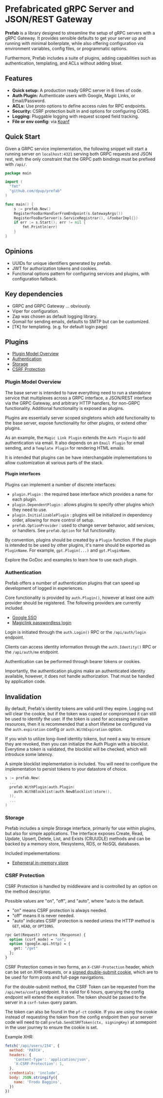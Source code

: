 
# Prefabricated gRPC Server and JSON/REST Gateway

**Prefab** is a library designed to streamline the setup of gRPC servers with a
gRPC Gateway. It provides sensible defaults to get your server up and running
with minimal boilerplate, while also offering configuration via environment
variables, config files, or programmatic options.

Furthermore, Prefab includes a suite of plugins, adding capabilities such as
authentication, templating, and ACLs without adding bloat.

## Features

- **Quick setup:** A production ready GRPC server in 6 lines of code.
- **Auth Plugin:** Authenticate users with Google, Magic Links, or Email/Password.
- **ACLs:** Use proto options to define access rules for RPC endpoints.
- **Security:** CSRF protection built in and options for configuring CORS.
- **Logging:** Pluggable logging with request scoped field tracking.
- **File or env config:** via [Koanf](https://github.com/knadh/koanf)

## Quick Start

Given a GRPC service implementation, the following snippet will start a running
server on `localhost:4321` serving both GRPC requests and JSON rest, with the
only constraint that the GRPC path bindings must be prefixed with `/api/`.

```go
package main

import (
  "fmt"
  "github.com/dpup/prefab"
)

func main() {
	s := prefab.New()
	RegisterFooBarHandlerFromEndpoint(s.GatewayArgs())
	RegisterFooBarServer(s.ServiceRegistrar(), &foobarImpl{})
	if err := s.Start(); err != nil {
		fmt.Println(err)
	}
}
```


## Opinions

- UUIDs for unique identifiers generated by prefab.
- JWT for authorization tokens and cookies.
- Functional options pattern for configuring services and plugins, with
  configuration fallback.

## Key dependencies

- GRPC and GRPC Gateway ... obviously.
- Viper for configuration.
- Zap was chosen as default logging library.
- Gomail for sending emails, defaults to SMTP but can be customized.
- [TK] for templating. (e.g. for default login page)

## Plugins

- [Plugin Model Overview](#plugin-model-overview)
- [Authentication](#authentication)
- [Storage](#storage)
- [CSRF Protection](#csrf-protection)

### Plugin Model Overview

The base server is intended to have everything need to run a standalone service
that multiplexes across a GRPC interface, a JSON/REST interface via the GRPC
Gateway, and arbitrary HTTP handlers, for non-GRPC functionality. Additional
functionality is exposed as plugins.

Plugins are essentially server scoped singletons which add functionality to the
base server, expose functionality for other plugins, or extend other plugins.

As an example, the `Magic Link Plugin` extends the `Auth Plugin` to add
authentication via email. It also depends on an `Email Plugin` for email sending,
and a `Template Plugin` for rendering HTML emails.

It is intended that plugins can be have interchangable implementations to allow
customization at various parts of the stack.

#### Plugin interfaces

Plugins can implement a number of discrete interfaces:

- `plugin.Plugin` : the required base interface which provides a name for each plugin.
- `plugin.DependentPlugin` : allows plugins to specify other plugins which they need to use.
- `plugin.InitializablePlugin` : plugins will be initialized in dependency order, allowing for more control of setup.
- `prefab.OptionProvider` : used to change server behavior, add services, or handlers. See `prefab.Option` for full functionality.

By convention, plugins should be created by a `Plugin` function. If the plugin
is intended to be used by other plugins, it's name should be exported as
`PluginName`. For example, `gpt.Plugin(...)` and `gpt.PluginName`.

Explore the GoDoc and examples to learn how to use each plugin.

### Authentication

Prefab offers a number of authentication plugins that can speed up development
of logged in experiences.

Core functionality is provided by `auth.Plugin()`, however at least one auth
provider should be registered. The following providers are currently included.

- [Google SSO](./examples/googleauth/googleauth.go)
- [Magiclink passwordless login](./examples/magiclinkauth/magiclinkauth.go)

Login is initiated through the `auth.Login()` RPC or the `/api/auth/login`
endpoint.

Clients can access identity information through the `auth.Identity()` RPC or the
`/api/auth/me` endpoint. 

Authentication can be performed through bearer tokens or cookies.

Importantly, the authentication plugins make an authenticated identity available,
however, it does not handle authorization. That must be handled by application
code.

## Invalidation

By default, Prefab's identity tokens are valid until they expire. Logging out
will clear the cookie, but if the token was copied or compromised it can still
be used to identify the user. If the token is used for accessing sensitive
resources, then it is recommended that a short lifetime be configured via the
`auth.expiration` config or `auth.WithExpiration` option.

If you wish to utilize long-lived identity tokens, but need a way to ensure they
are revoked, then you can initialize the Auth Plugin with a blocklist. Everytime
a token is validated, the blocklist will be checked, which will introduce some
latency.

A simple blocklist implementation is included. You will need to configure the
implementation to persist tokens to your datastore of choice.

```go
s := prefab.New(
  ...
  prefab.WithPlugin(auth.Plugin(
    auth.WithBlocklist(auth.NewBlocklist(store)),
  )),
  ...
)
```

### Storage

Prefab includes a simple Storage interface, primarily for use within plugins,
but also for simple applications. The interface exposes Create, Read, Update,
Upsert, Delete, List, and Exists (CRUUDLE) methods and can be backed by a memory
store, filesystems, RDS, or NoSQL databases.

Included impelementations:

- [Ephemeral in-memory store](./storage/memorystore/)

### CSRF Protection

CSRF Protection is handled by middleware and is controlled by an option on the
method descriptor.

Possible values are "on", "off", and "auto", where "auto is
the default.

- "on" means CSRF protection is always needed.
- "off" means it is never needed.
- "auto" indicates CSRF protection is needed unless the HTTP method is `GET`, 
`HEAD`, or `OPTIONS`.

```proto
rpc Get(Request) returns (Response) {
  option (csrf_mode) = "on";
  option (google.api.http) = {
    get: "/get"
  };
}
```

CSRF Protection comes in two forms, an `X-CSRF-Protection` header, which can be
set on XHR requests, or a [signed double-submit cookie](https://cheatsheetseries.owasp.org/cheatsheets/Cross-Site_Request_Forgery_Prevention_Cheat_Sheet.html#signed-double-submit-cookie-recommended),
which are to be used for form posts and full-page navigations.

For the double-submit method, the CSRF Token can be requested from the
`/api/meta/config` endpoint. It is valid for 6 hours, querying the config
endpoint will extend the expiration. The token should be passed to the server in
a `csrf-token` query param.

The token can also be found in the `pf-ct` cookie. If you are using the cookie
instead of requesting the token from the config endpoint then your server code
will need to call `prefab.SendCSRFToken(ctx, signingKey)` at somepoint in the
user journey to ensure the cookie is set.

Example XHR:

```js
fetch('/api/users/154', {
  method: 'PATCH',
  headers: {
    'Content-Type': 'application/json',
    'X-CSRF-Protection': 1,
  },
  credentials: 'include',
  body: JSON.stringify({
    name: 'Frodo Baggins',
  })
})
```

